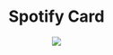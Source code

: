 <h1 align="center">Spotify Card</h1>
<p align="center">
  <img align="center" src="https://spotifycard.netlify.app/img/spotifycard.png">
</p>
